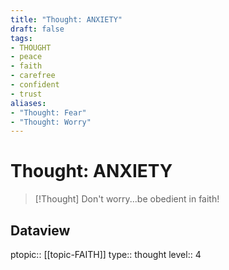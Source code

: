 ```yaml
---
title: "Thought: ANXIETY"
draft: false
tags:
- THOUGHT
- peace
- faith
- carefree
- confident
- trust
aliases:
- "Thought: Fear"
- "Thought: Worry"
---
```

# Thought: ANXIETY
> [!Thought]
> Don't worry...be obedient in faith!

## Dataview
ptopic:: [[topic-FAITH]]
type:: thought
level:: 4
